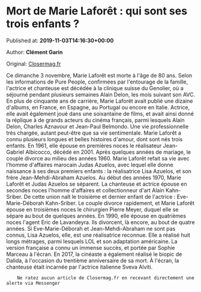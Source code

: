 
# Mort de Marie Laforêt : qui sont ses trois enfants ?

Published at: **2019-11-03T14:16:30+00:00**

Author: **Clément Garin**

Original: [Closermag.fr](https://www.closermag.fr/people/mort-de-marie-laforet-qui-sont-ses-trois-enfants-1043797)

Ce dimanche 3 novembre, Marie Laforêt est morte à l'âge de 80 ans. Selon les informations de Pure People, confirmées par l'entourage de la famille, l'actrice et chanteuse est décédée à la clinique suisse du Genolier, où a séjourné pendant plusieurs semaines Alain Delon, les mois suivant son AVC. En plus de cinquante ans de carrière, Marie Laforêt avait publié une dizaine d'albums, en France, en Espagne, au Portugal ou encore en Italie. Actrice, elle avait également joué dans une soixantaine de films, et avait ainsi donné la réplique à de grands acteurs du cinéma français, parmi lesquels Alain Delon, Charles Aznavour et Jean-Paul Belmondo.
Une vie professionnelle très chargée, autant peut-être que sa vie sentimentale. Marie Laforêt a connu plusieurs longues et belles histoires d'amour, dont sont nés trois enfants. En 1961, elle épouse en premières noces le réalisateur Jean-Gabriel Albicocco, décédé en 2001. Après quelques années de mariage, le couple divorce au milieu des années 1960. Marie Laforêt refait sa vie avec l'homme d'affaires marocain Judas Azuelos, avec lequel elle donne naissance à ses deux premiers enfants : la réalisatrice Lisa Azuelos, et son frère Jean-Mehdi-Abraham Azuelos.
Au début des années 1970, Marie Laforêt et Judas Azuelos se séparent. La chanteuse et actrice épouse en secondes noces l'homme d'affaires et collectionneur d'art Alain Kahn-Sriber. De cette union naît le troisième et dernier enfant de l'actrice : Eve-Marie-Déborah Kahn-Sriber. Le couple divorce rapidement, et Marie Laforêt épouse en troisièmes noces le chirurgien Pierre Meyer, duquel elle se sépare au bout de quelques années. En 1990, elle épouse en quatrièmes noces l'agent Eric de Lavandeyra. Ils divorcent, là encore, au bout de quatre années.
Si Eve-Marie-Déborah et Jean-Mehdi-Abraham ne sont pas connus, Lisa Azuelos, elle, est une réalisatrice reconnue. Elle a réalisé huit longs métrages, parmi lesquels LOL et son adaptation américaine. La version française a connu un immense succès, et portée par Sophie Marceau à l'écran. En 2017, la cinéaste a également réalisé le biopic de Dalida, à l'occasion du trentième anniversaire de sa mort. À l'écran, la chanteuse était incarnée par l'actrice italienne Sveva Alviti.

        Ne ratez aucun article de Closermag.fr en recevant directement une alerte via Messenger
      
